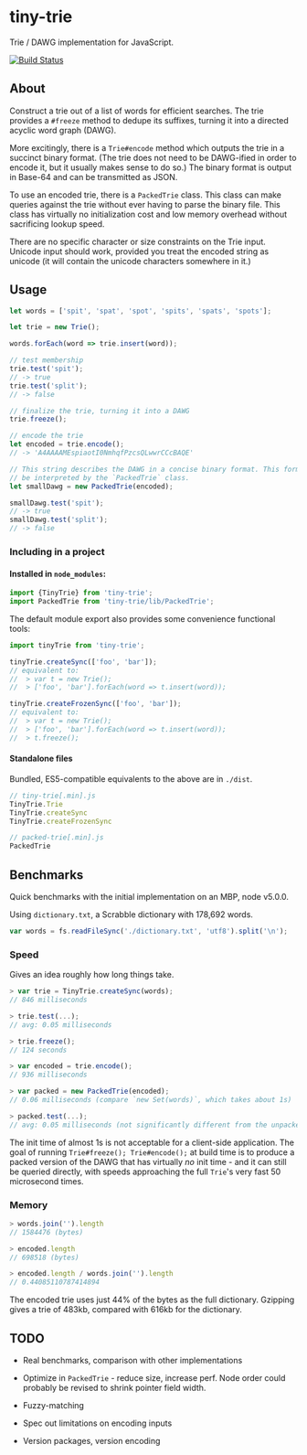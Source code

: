 tiny-trie
===

Trie / DAWG implementation for JavaScript.

[![Build Status](https://travis-ci.org/jnu/tiny-trie.svg?branch=master)](https://travis-ci.org/jnu/tiny-trie)

## About

Construct a trie out of a list of words for efficient searches. The trie
provides a `#freeze` method to dedupe its suffixes, turning it into a directed
acyclic word graph (DAWG).

More excitingly, there is a `Trie#encode` method which outputs the trie in a
succinct binary format. (The trie does not need to be DAWG-ified in order to
encode it, but it usually makes sense to do so.) The binary format is output in
Base-64 and can be transmitted as JSON.

To use an encoded trie, there is a `PackedTrie` class. This class can make
queries against the trie without ever having to parse the binary file. This
class has virtually no initialization cost and low memory overhead without
sacrificing lookup speed.

There are no specific character or size constraints on the Trie input. Unicode
input should work, provided you treat the encoded string as unicode (it will
contain the unicode characters somewhere in it.)

## Usage

```js
let words = ['spit', 'spat', 'spot', 'spits', 'spats', 'spots'];

let trie = new Trie();

words.forEach(word => trie.insert(word));

// test membership
trie.test('spit');
// -> true
trie.test('split');
// -> false

// finalize the trie, turning it into a DAWG
trie.freeze();

// encode the trie
let encoded = trie.encode();
// -> 'A4AAAAMEspiaotI0NmhqfPzcsQLwwrCCcBAQE'

// This string describes the DAWG in a concise binary format. This format can
// be interpreted by the `PackedTrie` class.
let smallDawg = new PackedTrie(encoded);

smallDawg.test('spit');
// -> true
smallDawg.test('split');
// -> false
```

### Including in a project

#### Installed in `node_modules`:
```js
import {TinyTrie} from 'tiny-trie';
import PackedTrie from 'tiny-trie/lib/PackedTrie';
```

The default module export also provides some convenience functional tools:

```js
import tinyTrie from 'tiny-trie';

tinyTrie.createSync(['foo', 'bar']);
// equivalent to:
//  > var t = new Trie();
//  > ['foo', 'bar'].forEach(word => t.insert(word));

tinyTrie.createFrozenSync(['foo', 'bar']);
// equivalent to:
//  > var t = new Trie();
//  > ['foo', 'bar'].forEach(word => t.insert(word));
//  > t.freeze();
```

#### Standalone files
Bundled, ES5-compatible equivalents to the above are in `./dist`.

```js
// tiny-trie[.min].js
TinyTrie.Trie
TinyTrie.createSync
TinyTrie.createFrozenSync

// packed-trie[.min].js
PackedTrie
```

## Benchmarks

Quick benchmarks with the initial implementation on an MBP, node v5.0.0.

Using `dictionary.txt`, a Scrabble dictionary with 178,692 words.

```js
var words = fs.readFileSync('./dictionary.txt', 'utf8').split('\n');
```

### Speed

Gives an idea roughly how long things take.

```js
> var trie = TinyTrie.createSync(words);
// 846 milliseconds

> trie.test(...);
// avg: 0.05 milliseconds

> trie.freeze();
// 124 seconds

> var encoded = trie.encode();
// 936 milliseconds

> var packed = new PackedTrie(encoded);
// 0.06 milliseconds (compare `new Set(words)`, which takes about 1s)

> packed.test(...);
// avg: 0.05 milliseconds (not significantly different from the unpacked trie!)
```

The init time of almost 1s is not acceptable for a client-side application.
The goal of running `Trie#freeze(); Trie#encode();` at build time is to
produce a packed version of the DAWG that has virtually *no* init time - and it
can still be queried directly, with speeds approaching the full `Trie`'s very
fast 50 microsecond times.

### Memory

```js
> words.join('').length
// 1584476 (bytes)

> encoded.length
// 698518 (bytes)

> encoded.length / words.join('').length
// 0.44085110787414894
```

The encoded trie uses just 44% of the bytes as the full dictionary. Gzipping
gives a trie of 483kb, compared with 616kb for the dictionary.

## TODO

* Real benchmarks, comparison with other implementations

* Optimize in `PackedTrie` - reduce size, increase perf. Node order could
probably be revised to shrink pointer field width.

* Fuzzy-matching

* Spec out limitations on encoding inputs

* Version packages, version encoding
